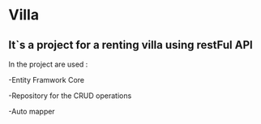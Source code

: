 <h1>Villa</h1>

<h2>It`s a project for a renting villa using restFul API </h2>
<p>In the project are used :</p>
<p>-Entity Framwork Core</p>
<p>-Repository for the CRUD operations</p>
<p>-Auto mapper</p>
